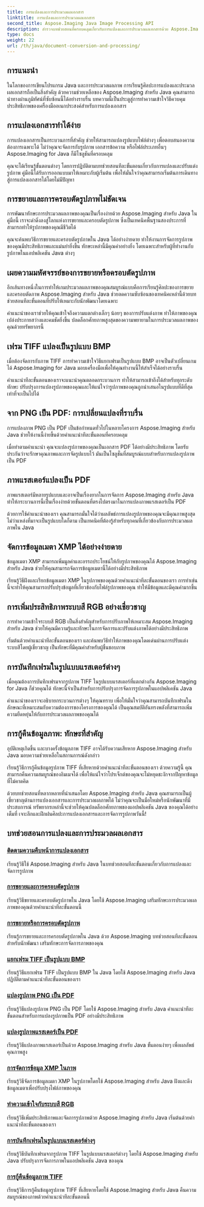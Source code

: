 ```yaml
---
title: การแปลงและการประมวลผลเอกสาร
linktitle: การแปลงและการประมวลผลเอกสาร
second_title: Aspose.Imaging Java Image Processing API
description: สำรวจบทช่วยสอนที่ครอบคลุมเกี่ยวกับการแปลงและการประมวลผลเอกสารด้วย Aspose.Imaging Java เชี่ยวชาญการจัดการและแปลงรูปภาพด้วยบทช่วยสอนเหล่านี้
type: docs
weight: 22
url: /th/java/document-conversion-and-processing/
---
```


## การแนะนำ

ในโลกของการเขียนโปรแกรม Java และการประมวลผลภาพ การเรียนรู้ศิลปะการแปลงและประมวลผลเอกสารถือเป็นสิ่งสำคัญ ด้วยความช่วยเหลือของ Aspose.Imaging สำหรับ Java คุณสามารถนำทางผ่านภูมิทัศน์ที่ซับซ้อนนี้ได้อย่างราบรื่น บทความนี้เป็นประตูสู่การทำความเข้าใจวิธีควบคุมประสิทธิภาพของเครื่องมืออเนกประสงค์สำหรับการแปลงเอกสาร

## การแปลงเอกสารทำได้ง่าย

การแปลงเอกสารเป็นกระบวนการที่สำคัญ ช่วยให้สามารถแปลงรูปแบบไฟล์ต่างๆ เพื่อตอบสนองความต้องการเฉพาะได้ ไม่ว่าคุณจะจัดการกับรูปภาพ เอกสารข้อความ หรือไฟล์ประเภทอื่นๆ Aspose.Imaging for Java ก็มีโซลูชันที่ครอบคลุม

คุณจะได้เรียนรู้ขั้นตอนต่างๆ โดยการปฏิบัติตามบทช่วยสอนทีละขั้นตอนเกี่ยวกับการแปลงและปรับแต่งรูปภาพ คู่มือนี้ได้รับการออกแบบมาให้เหมาะกับผู้เริ่มต้น เพื่อให้มั่นใจว่าคุณสามารถเริ่มต้นการเดินทางสู่การแปลงเอกสารได้โดยไม่มีปัญหา

## การขยายและการครอบตัดรูปภาพไม่ชัดเจน

การพัฒนาทักษะการประมวลผลภาพของคุณเป็นเรื่องง่ายด้วย Aspose.Imaging สำหรับ Java ในคู่มือนี้ เราจะดำดิ่งลงสู่โลกแห่งการขยายและครอบตัดรูปภาพ ซึ่งเป็นเทคนิคพื้นฐานสองประการที่สามารถทำให้รูปภาพของคุณมีชีวิตได้

คุณจะค้นพบวิธีการขยายและครอบตัดรูปภาพใน Java ได้อย่างง่ายดาย ทำให้งานการจัดการรูปภาพของคุณมีประสิทธิภาพและแม่นยำยิ่งขึ้น ทักษะเหล่านี้มีคุณค่าอย่างยิ่ง โดยเฉพาะสำหรับผู้ที่ทำงานกับรูปภาพในแอปพลิเคชัน Java ต่างๆ

## เผยความมหัศจรรย์ของการขยายหรือครอบตัดรูปภาพ

อีกเส้นทางหนึ่งในการทำให้เกมประมวลผลภาพของคุณสมบูรณ์แบบคือการเรียนรู้ศิลปะของการขยายและครอบตัดภาพ Aspose.Imaging สำหรับ Java ช่วยลดความซับซ้อนของเทคนิคเหล่านี้ด้วยบทช่วยสอนทีละขั้นตอนที่ปรับให้เหมาะกับนักพัฒนาโดยเฉพาะ

คำแนะนำของเราช่วยให้คุณเข้าใจถึงความแตกต่างเล็กๆ น้อยๆ ของการปรับแต่งภาพ ทำให้ภาพของคุณเปล่งประกายสว่างและคมชัดยิ่งขึ้น ปลดล็อกศักยภาพสูงสุดของความพยายามในการประมวลผลภาพของคุณด้วยทรัพยากรนี้

## เฟรม TIFF แปลงเป็นรูปแบบ BMP

เมื่อต้องจัดการกับภาพ TIFF การทำความเข้าใจวิธีแยกเฟรมเป็นรูปแบบ BMP อาจเป็นตัวเปลี่ยนเกมได้ Aspose.Imaging for Java มอบเครื่องมือเพื่อให้คุณทำงานนี้ให้สำเร็จได้อย่างราบรื่น

คำแนะนำทีละขั้นตอนของเราจะแนะนำคุณตลอดกระบวนการ ทำให้สามารถเข้าถึงได้สำหรับทุกระดับทักษะ ปรับปรุงการแปลงรูปภาพของคุณและให้แน่ใจว่ารูปภาพของคุณถูกนำเสนอในรูปแบบที่ดีที่สุดเท่าที่จะเป็นไปได้

## จาก PNG เป็น PDF: การเปลี่ยนแปลงที่ราบรื่น

การแปลงภาพ PNG เป็น PDF เป็นข้อกำหนดทั่วไปในหลายโครงการ Aspose.Imaging สำหรับ Java ช่วยให้งานนี้ง่ายขึ้นด้วยคำแนะนำทีละขั้นตอนที่ครอบคลุม

เมื่อทำตามคำแนะนำ คุณจะแปลงรูปภาพของคุณเป็นเอกสาร PDF ได้อย่างมีประสิทธิภาพ โดยรับประกันว่าจะรักษาคุณภาพและการจัดรูปแบบไว้ มันเป็นโซลูชั่นที่สมบูรณ์แบบสำหรับการแปลงรูปภาพเป็น PDF

## ภาพแรสเตอร์แปลงเป็น PDF

ภาพแรสเตอร์มีหลายรูปแบบและอาจเป็นเรื่องยากในการจัดการ Aspose.Imaging สำหรับ Java ทำให้กระบวนการนี้เป็นเรื่องง่ายด้วยขั้นตอนที่ตรงไปตรงมาในการแปลงภาพแรสเตอร์เป็น PDF

ด้วยการใช้คำแนะนำของเรา คุณสามารถมั่นใจได้ว่าผลลัพธ์การแปลงรูปภาพของคุณจะมีคุณภาพสูงสุด ไม่ว่าแหล่งที่มาจะเป็นรูปแบบใดก็ตาม เป็นเทคนิคที่ต้องรู้สำหรับทุกคนที่เกี่ยวข้องกับการประมวลผลภาพใน Java

## จัดการข้อมูลเมตา XMP ได้อย่างง่ายดาย

ข้อมูลเมตา XMP สามารถเพิ่มมูลค่าและอรรถประโยชน์ให้กับรูปภาพของคุณได้ Aspose.Imaging สำหรับ Java ช่วยให้คุณสามารถจัดการข้อมูลเมตานี้ได้อย่างมีประสิทธิภาพ

เรียนรู้วิธีฝังและเรียกข้อมูลเมตา XMP ในรูปภาพของคุณด้วยคำแนะนำทีละขั้นตอนของเรา การทำเช่นนี้จะทำให้คุณสามารถปรับปรุงข้อมูลที่เกี่ยวข้องกับไฟล์รูปภาพของคุณ ทำให้มีข้อมูลและมีคุณค่ามากขึ้น

## การเพิ่มประสิทธิภาพระบบสี RGB อย่างเชี่ยวชาญ

การทำความเข้าใจระบบสี RGB เป็นสิ่งสำคัญสำหรับการปรับภาพให้เหมาะสม Aspose.Imaging สำหรับ Java ช่วยให้คุณมีความรู้และทักษะในการจัดการและปรับแต่งภาพได้อย่างมีประสิทธิภาพ

เริ่มต้นด้วยคำแนะนำทีละขั้นตอนของเรา และค้นพบวิธีทำให้ภาพของคุณโดดเด่นผ่านการปรับแต่งระบบสีโดยผู้เชี่ยวชาญ เป็นทักษะที่มีคุณค่าสำหรับผู้ชื่นชอบภาพ

## การบันทึกเฟรมในรูปแบบแรสเตอร์ต่างๆ

เมื่อคุณต้องการบันทึกเฟรมจากรูปภาพ TIFF ในรูปแบบแรสเตอร์ที่แตกต่างกัน Aspose.Imaging for Java ก็ช่วยคุณได้ ทักษะนี้จำเป็นสำหรับการปรับปรุงการจัดการรูปภาพในแอปพลิเคชัน Java

คำแนะนำของเราจะอธิบายกระบวนการต่างๆ ให้คุณทราบ เพื่อให้มั่นใจว่าคุณสามารถบันทึกเฟรมในลักษณะที่เหมาะสมกับความต้องการของโครงการของคุณได้ เป็นคุณสมบัติอันทรงพลังที่สามารถเพิ่มความยืดหยุ่นให้กับการประมวลผลภาพของคุณได้

## การกู้คืนข้อมูลภาพ: ทักษะที่สำคัญ

อุบัติเหตุเกิดขึ้น และบางครั้งข้อมูลภาพ TIFF อาจได้รับความเสียหาย Aspose.Imaging สำหรับ Java มอบความช่วยเหลือในสถานการณ์ดังกล่าว

เรียนรู้วิธีการกู้คืนข้อมูลรูปภาพ TIFF ที่เสียหายด้วยคำแนะนำทีละขั้นตอนของเรา ด้วยความรู้นี้ คุณสามารถคืนความสมบูรณ์ของอิมเมจได้ เพื่อให้แน่ใจว่าโปรเจ็กต์ของคุณจะไม่หยุดชะงักจากปัญหาข้อมูลที่ไม่คาดคิด

ด้วยบทช่วยสอนที่หลากหลายที่นำเสนอโดย Aspose.Imaging สำหรับ Java คุณสามารถเป็นผู้เชี่ยวชาญด้านการแปลงเอกสารและการประมวลผลภาพได้ ไม่ว่าคุณจะเป็นมือใหม่หรือนักพัฒนาที่มีประสบการณ์ ทรัพยากรเหล่านี้จะช่วยให้คุณปลดล็อกศักยภาพของแอปพลิเคชัน Java ของคุณได้อย่างเต็มที่ เจาะลึกและฝึกฝนศิลปะการแปลงเอกสารและการจัดการรูปภาพวันนี้!
## บทช่วยสอนการแปลงและการประมวลผลเอกสาร
### [ติดตามความคืบหน้าการแปลงเอกสาร](./monitor-document-conversion-progress/)
เรียนรู้วิธีใช้ Aspose.Imaging สำหรับ Java ในบทช่วยสอนทีละขั้นตอนเกี่ยวกับการแปลงและจัดการรูปภาพ
### [การขยายและการครอบตัดรูปภาพ](./image-expansion-and-cropping/)
เรียนรู้วิธีขยายและครอบตัดรูปภาพใน Java โดยใช้ Aspose.Imaging เสริมทักษะการประมวลผลภาพของคุณด้วยคำแนะนำทีละขั้นตอนนี้
### [การขยายหรือการครอบตัดรูปภาพ](./image-expansion-or-cropping/)
เรียนรู้การขยายและการครอบตัดรูปภาพใน Java ด้วย Aspose.Imaging บทช่วยสอนทีละขั้นตอนสำหรับนักพัฒนา เสริมทักษะการจัดการภาพของคุณ
### [แยกเฟรม TIFF เป็นรูปแบบ BMP](./extract-tiff-frames-to-bmp-format/)
เรียนรู้วิธีแยกเฟรม TIFF เป็นรูปแบบ BMP ใน Java โดยใช้ Aspose.Imaging สำหรับ Java ปฏิบัติตามคำแนะนำทีละขั้นตอนของเรา
### [แปลงรูปภาพ PNG เป็น PDF](./convert-png-images-to-pdf/)
เรียนรู้วิธีแปลงรูปภาพ PNG เป็น PDF โดยใช้ Aspose.Imaging สำหรับ Java คำแนะนำทีละขั้นตอนสำหรับการแปลงรูปภาพเป็น PDF อย่างมีประสิทธิภาพ
### [แปลงรูปภาพแรสเตอร์เป็น PDF](./convert-raster-images-to-pdf/)
เรียนรู้วิธีแปลงภาพแรสเตอร์เป็นด้วย Aspose.Imaging สำหรับ Java ขั้นตอนง่ายๆ เพื่อผลลัพธ์คุณภาพสูง
### [การจัดการข้อมูล XMP ในภาพ](./xmp-data-handling-in-images/)
เรียนรู้วิธีจัดการข้อมูลเมตา XMP ในรูปภาพโดยใช้ Aspose.Imaging สำหรับ Java ฝังและดึงข้อมูลเมตาเพื่อปรับปรุงไฟล์ภาพของคุณ
### [ทำความเข้าใจกับระบบสี RGB](./understanding-rgb-color-system/)
เรียนรู้วิธีเพิ่มประสิทธิภาพและจัดการรูปภาพด้วย Aspose.Imaging สำหรับ Java เริ่มต้นด้วยคำแนะนำทีละขั้นตอนของเรา
### [การบันทึกเฟรมในรูปแบบแรสเตอร์ต่างๆ](./frame-saving-in-different-raster-formats/)
เรียนรู้วิธีบันทึกเฟรมจากรูปภาพ TIFF ในรูปแบบแรสเตอร์ต่างๆ โดยใช้ Aspose.Imaging สำหรับ Java ปรับปรุงการจัดการภาพในแอปพลิเคชัน Java ของคุณ
### [การกู้คืนข้อมูลภาพ TIFF](./recovering-tiff-image-data/)
เรียนรู้วิธีการกู้คืนข้อมูลรูปภาพ TIFF ที่เสียหายโดยใช้ Aspose.Imaging สำหรับ Java คืนความสมบูรณ์ของภาพด้วยคำแนะนำทีละขั้นตอนนี้